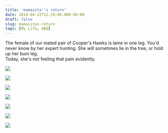 ```yaml
---
title: 'mamasita''s return'
date: 2014-04-22T12:10:00.000-06:00
draft: false
slug: mamasitas-return
tags: [My Life, ABQ]
---
```


The female of our mated pair of Cooper's Hawks is lame in one leg. You'd never know by her expert hunting. She will sometimes lie in the tree, or hold up her bum leg.  
Today, she's not feeling that pain evidently.  
  

![](/images/blog/legacy/DSC01043+%28Large%29.JPG)[](/images/blog/legacy/DSC01030+(Large).JPG)

  

![](/images/blog/legacy/DSC01034+(Large).JPG)

  

![](/images/blog/legacy/DSC01035+(Large).JPG)

  

![](/images/blog/legacy/DSC01036+(Large).JPG)

  

![](/images/blog/legacy/DSC01037+(Large).JPG)

  

![](/images/blog/legacy/DSC01041+(Large).JPG)

  

![](/images/blog/legacy/DSC01042+(Large).JPG)